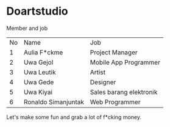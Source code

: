 # Doartstudio
Member and job
<table>
<tr>
  <td>No</td>
  <td>Name</td>
  <td>Job</td>
</tr>
<tr>
  <td>1</td>
  <td>Aulia F*ckme</td>
  <td>Project Manager</td>
</tr>
<tr>
  <td>2</td>
  <td>Uwa Gejol</td>
  <td>Mobile App Programmer</td>
</tr>
<tr>
  <td>3</td>
  <td>Uwa Leutik</td>
  <td>Artist</td>
</tr>
<tr>
  <td>4</td>
  <td>Uwa Gede</td>
  <td>Designer</td>
</tr>
<tr>
  <td>5</td>
  <td>Uwa Kiyai</td>
  <td>Sales barang elektronik</td>
</tr>
<tr>
  <td>6</td>
  <td>Ronaldo Simanjuntak</td>
  <td>Web Programmer</td>
</tr>
</table>
Let's make some fun and grab a lot of f*cking money.
